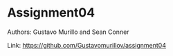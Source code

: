 # Assignment04

Authors: Gustavo Murillo and Sean Conner

Link: https://github.com/Gustavomurillov/assignment04
